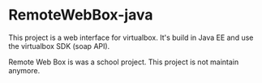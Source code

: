 # RemoteWebBox-java

This project is a web interface for virtualbox.
It's build in Java EE and use the virtualbox SDK (soap API).



Remote Web Box is was a school project.
This project is not maintain anymore.
